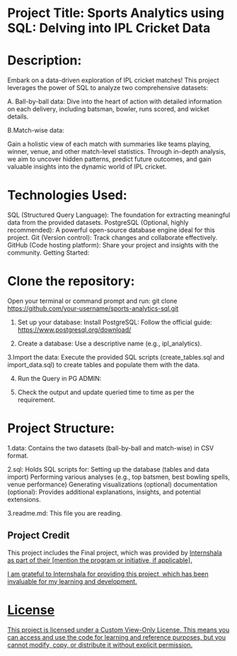 # Project Title:   Sports Analytics using SQL: Delving into IPL Cricket Data

# Description:

Embark on a data-driven exploration of IPL cricket matches! This project leverages the power of SQL to analyze two comprehensive datasets:

A. Ball-by-ball data: 
Dive into the heart of action with detailed information on each delivery, including batsman, bowler, runs scored, and wicket details.

B.Match-wise data: 

Gain a holistic view of each match with summaries like teams playing, winner, venue, and other match-level statistics.
Through in-depth analysis, we aim to uncover hidden patterns, predict future outcomes, and gain valuable insights into the dynamic world of IPL cricket.

# Technologies Used:

SQL (Structured Query Language): The foundation for extracting meaningful data from the provided datasets.
PostgreSQL (Optional, highly recommended): A powerful open-source database engine ideal for this project.
Git (Version control): Track changes and collaborate effectively.
GitHub (Code hosting platform): Share your project and insights with the community.
Getting Started:

# Clone the repository: 
Open your terminal or command prompt and run: 
git clone https://github.com/your-username/sports-analytics-sql.git

1. Set up your database:
Install PostgreSQL: Follow the official guide: https://www.postgresql.org/download/

2. Create a database:
 Use a descriptive name (e.g., ipl_analytics).

3.Import the data: 
Execute the provided SQL scripts (create_tables.sql and import_data.sql) to create tables and populate them with the data.

4. Run the Query in PG ADMIN: 

5. Check the output and update queried time to time as per the requirement.

# Project Structure:

1.data: 
Contains the two datasets (ball-by-ball and match-wise) in CSV format.

2.sql: 
Holds SQL scripts for:
Setting up the database (tables and data import)
Performing various analyses (e.g., top batsmen, best bowling spells, venue performance)
Generating visualizations (optional)
documentation (optional): Provides additional explanations, insights, and potential extensions.

3.readme.md: 
This file you are reading.

## Project Credit

This project includes the Final project, which was provided by <a href="https://internshala.com" />Internshala 
 as part of their [mention the program or initiative, if applicable]. 

I am grateful to Internshala for providing this project, which has been invaluable for my learning and development.



# License
This project is licensed under a Custom View-Only License. This means you can access and use the code for learning and reference purposes, but you cannot modify, copy, or distribute it without explicit permission.

